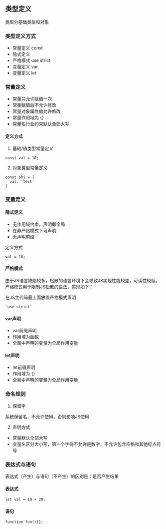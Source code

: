 ## 类型定义

类型分基础类型和对象

### 类型定义方式

* 常量定义 const
* 隐式定义
* 严格模式 use strict
* 变量定义 var
* 变量定义 let


### 常量定义

* 常量只允许赋值一次
* 常量赋值后不允许修改
* 常量对象属性值允许修改
* 常量作用域为 {} 
* 常量名行业约束默认全部大写

#### 定义方式

1. 基础/值类型常量定义

```
const val = 10;
```

2. 对象类型常量定义

```
const obj = {
  val: 'test'
}
```

### 变量定义

#### 隐式定义

* 无作用域约束，声明即全局
* 在非严格模式下可声明
* 无声明前缀

定义方式

```
val = 10;
```

#### 严格模式

由于JS语言缺陷较多，松散的语言环境下会导致JS实现性能较差，可读性较低。
严格模式用于限制JS松散的语法，实现如下：

在JS主代码最上面放置严格模式声明

```
'use strict'
```

#### var声明

* var前缀声明
* 作用域为函数
* 全局中声明的变量为全局作用变量


#### let声明

* let前缀声明
* 作用域为 {}
* 全局中声明的变量为全局作用变量


### 命名规则

1. 保留字

系统保留名，不允许使用，否则影响JS使用

2. 声明方式

* 常量默认全部大写
* 变量名区分大小写，第一个字符不允许是数字，不允许包含空格和其他标点符号

### 表达式与语句

表达式（产生）与语句（不产生）的区别是：是否产生结果

#### 表达式

```
let val = 10 + 20;
```

#### 语句

```
function fun(){};
```





